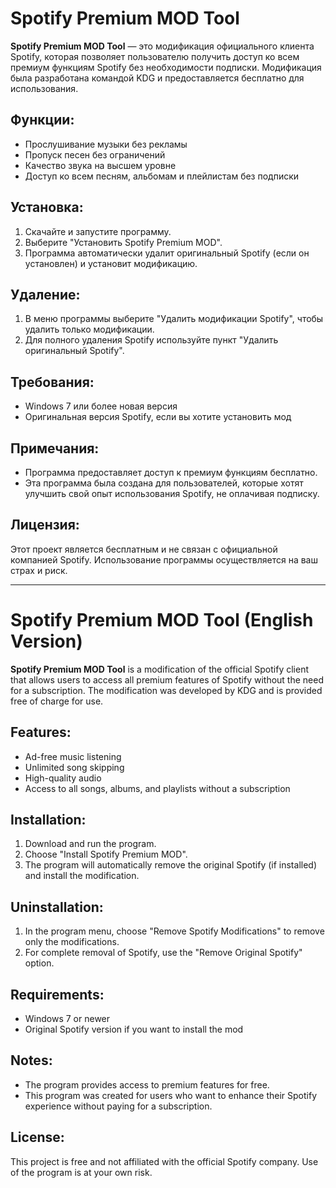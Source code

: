 # Spotify Premium MOD Tool

**Spotify Premium MOD Tool** — это модификация официального клиента Spotify, которая позволяет пользователю получить доступ ко всем премиум функциям Spotify без необходимости подписки. Модификация была разработана командой KDG и предоставляется бесплатно для использования.

## Функции:

- Прослушивание музыки без рекламы
- Пропуск песен без ограничений
- Качество звука на высшем уровне
- Доступ ко всем песням, альбомам и плейлистам без подписки

## Установка:

1. Скачайте и запустите программу.
2. Выберите "Установить Spotify Premium MOD".
3. Программа автоматически удалит оригинальный Spotify (если он установлен) и установит модификацию.

## Удаление:

1. В меню программы выберите "Удалить модификации Spotify", чтобы удалить только модификации.
2. Для полного удаления Spotify используйте пункт "Удалить оригинальный Spotify".

## Требования:

- Windows 7 или более новая версия
- Оригинальная версия Spotify, если вы хотите установить мод

## Примечания:

- Программа предоставляет доступ к премиум функциям бесплатно.
- Эта программа была создана для пользователей, которые хотят улучшить свой опыт использования Spotify, не оплачивая подписку.

## Лицензия:

Этот проект является бесплатным и не связан с официальной компанией Spotify. Использование программы осуществляется на ваш страх и риск.

---

# Spotify Premium MOD Tool (English Version)

**Spotify Premium MOD Tool** is a modification of the official Spotify client that allows users to access all premium features of Spotify without the need for a subscription. The modification was developed by KDG and is provided free of charge for use.

## Features:

- Ad-free music listening
- Unlimited song skipping
- High-quality audio
- Access to all songs, albums, and playlists without a subscription

## Installation:

1. Download and run the program.
2. Choose "Install Spotify Premium MOD".
3. The program will automatically remove the original Spotify (if installed) and install the modification.

## Uninstallation:

1. In the program menu, choose "Remove Spotify Modifications" to remove only the modifications.
2. For complete removal of Spotify, use the "Remove Original Spotify" option.

## Requirements:

- Windows 7 or newer
- Original Spotify version if you want to install the mod

## Notes:

- The program provides access to premium features for free.
- This program was created for users who want to enhance their Spotify experience without paying for a subscription.

## License:

This project is free and not affiliated with the official Spotify company. Use of the program is at your own risk.
